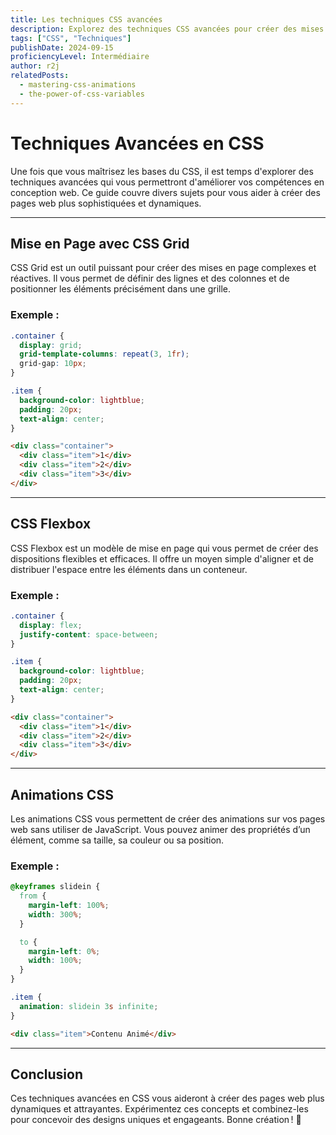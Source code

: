 ```yaml
---
title: Les techniques CSS avancées
description: Explorez des techniques CSS avancées pour créer des mises en page complexes et des animations dynamiques sur vos pages web.
tags: ["CSS", "Techniques"]
publishDate: 2024-09-15
proficiencyLevel: Intermédiaire
author: r2j
relatedPosts:
  - mastering-css-animations
  - the-power-of-css-variables
---
```


# Techniques Avancées en CSS

Une fois que vous maîtrisez les bases du CSS, il est temps d'explorer des techniques avancées qui vous permettront d'améliorer vos compétences en conception web. Ce guide couvre divers sujets pour vous aider à créer des pages web plus sophistiquées et dynamiques.

---

## **Mise en Page avec CSS Grid**

CSS Grid est un outil puissant pour créer des mises en page complexes et réactives. Il vous permet de définir des lignes et des colonnes et de positionner les éléments précisément dans une grille.

### Exemple :

```css
.container {
  display: grid;
  grid-template-columns: repeat(3, 1fr);
  grid-gap: 10px;
}

.item {
  background-color: lightblue;
  padding: 20px;
  text-align: center;
}
```

```html
<div class="container">
  <div class="item">1</div>
  <div class="item">2</div>
  <div class="item">3</div>
</div>
```

---

## **CSS Flexbox**

CSS Flexbox est un modèle de mise en page qui vous permet de créer des dispositions flexibles et efficaces. Il offre un moyen simple d'aligner et de distribuer l'espace entre les éléments dans un conteneur.

### Exemple :

```css
.container {
  display: flex;
  justify-content: space-between;
}

.item {
  background-color: lightblue;
  padding: 20px;
  text-align: center;
}
```

```html
<div class="container">
  <div class="item">1</div>
  <div class="item">2</div>
  <div class="item">3</div>
</div>
```

---

## **Animations CSS**

Les animations CSS vous permettent de créer des animations sur vos pages web sans utiliser de JavaScript. Vous pouvez animer des propriétés d’un élément, comme sa taille, sa couleur ou sa position.

### Exemple :

```css
@keyframes slidein {
  from {
    margin-left: 100%;
    width: 300%;
  }

  to {
    margin-left: 0%;
    width: 100%;
  }
}

.item {
  animation: slidein 3s infinite;
}
```

```html
<div class="item">Contenu Animé</div>
```

---

## **Conclusion**

Ces techniques avancées en CSS vous aideront à créer des pages web plus dynamiques et attrayantes. Expérimentez ces concepts et combinez-les pour concevoir des designs uniques et engageants. Bonne création ! 🎨
